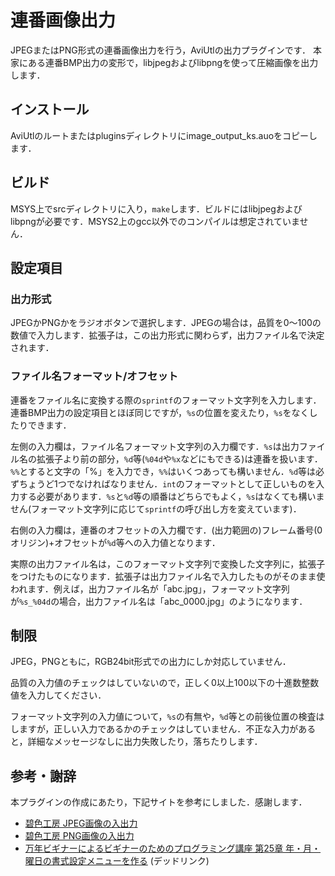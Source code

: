 # 連番画像出力
JPEGまたはPNG形式の連番画像出力を行う，AviUtlの出力プラグインです．
本家にある連番BMP出力の変形で，libjpegおよびlibpngを使って圧縮画像を出力します．

## インストール
AviUtlのルートまたはpluginsディレクトリにimage_output_ks.auoをコピーします．

## ビルド
MSYS上でsrcディレクトリに入り，`make`します．ビルドにはlibjpegおよびlibpngが必要です．MSYS2上のgcc以外でのコンパイルは想定されていません．

## 設定項目
### 出力形式
JPEGかPNGかをラジオボタンで選択します．JPEGの場合は，品質を0～100の数値で入力します．拡張子は，この出力形式に関わらず，出力ファイル名で決定されます．

### ファイル名フォーマット/オフセット
連番をファイル名に変換する際の`sprintf`のフォーマット文字列を入力します．連番BMP出力の設定項目とほぼ同じですが，`%s`の位置を変えたり，`%s`をなくしたりできます．

左側の入力欄は，ファイル名フォーマット文字列の入力欄です．`%s`は出力ファイル名の拡張子より前の部分，`%d`等(`%04d`や`%x`などにもできる)は連番を扱います．`%%`とすると文字の「%」を入力でき，`%%`はいくつあっても構いません．`%d`等は必ずちょうど1つでなければなりません．`int`のフォーマットとして正しいものを入力する必要があります．`%s`と`%d`等の順番はどちらでもよく，`%s`はなくても構いません(フォーマット文字列に応じて`sprintf`の呼び出し方を変えています)．

右側の入力欄は，連番のオフセットの入力欄です．(出力範囲の)フレーム番号(0オリジン)+オフセットが`%d`等への入力値となります．

実際の出力ファイル名は，このフォーマット文字列で変換した文字列に，拡張子をつけたものになります．拡張子は出力ファイル名で入力したものがそのまま使われます．例えば，出力ファイル名が「abc.jpg」，フォーマット文字列が`%s_%04d`の場合，出力ファイル名は「abc_0000.jpg」のようになります．

## 制限
JPEG，PNGともに，RGB24bit形式での出力にしか対応していません．

品質の入力値のチェックはしていないので，正しく0以上100以下の十進数整数値を入力してください．

フォーマット文字列の入力値について，`%s`の有無や，`%d`等との前後位置の検査はしますが，正しい入力であるかのチェックはしていません．不正な入力があると，詳細なメッセージなしに出力失敗したり，落ちたりします．

## 参考・謝辞
本プラグインの作成にあたり，下記サイトを参考にしました．感謝します．

- [碧色工房 JPEG画像の入出力](https://www.mm2d.net/main/prog/c/image_io-16.html)
- [碧色工房 PNG画像の入出力](https://www.mm2d.net/main/prog/c/image_io-15.html)
- [万年ビギナーによるビギナーのためのプログラミング講座 第25章 年・月・曜日の書式設定メニューを作る](http://www.geocities.jp/midorinopage/Beginner/beginner25.html#pagetop) (デッドリンク)
